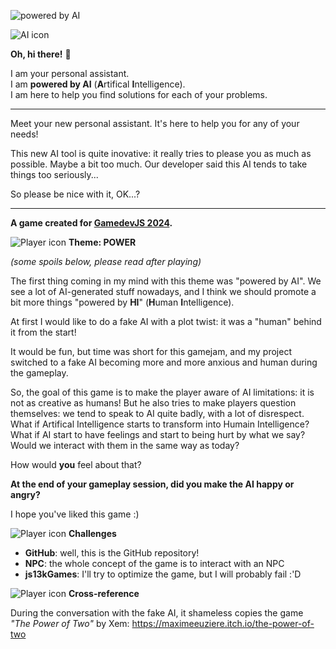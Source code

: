 ![powered by AI](https://img.itch.zone/aW1nLzE1ODg1MjY5LnBuZw==/original/F8dqPE.png)

![AI icon](https://img.itch.zone/aW1nLzE1ODg1NTE3LnBuZw==/original/zqGfnX.png)

**Oh, hi there!** 👋

I am your personal assistant.  
I am **powered by AI** (**A**rtifical **I**ntelligence).  
I am here to help you find solutions for each of your problems.

---

Meet your new personal assistant. It's here to help you for any of your needs!

This new AI tool is quite inovative: it really tries to please you as much as possible.
Maybe a bit too much. Our developer said this AI tends to take things too seriously...

So please be nice with it, OK...?

---

**A game created for [GamedevJS 2024](https://gamedevjs.com/jam/2024/)​.**

![Player icon](https://img.itch.zone/aW1nLzE1ODg1NzAzLnBuZw==/original/k%2ForXZ.png) **Theme: POWER**

_(some spoils below, please read after playing)_

The first thing coming in my mind with this theme was "powered by AI". We see a lot of AI-generated stuff nowadays, and I think we should promote a bit more things "powered by **HI**" (**H**uman **I**ntelligence).

At first I would like to do a fake AI with a plot twist: it was a "human" behind it from the start!

It would be fun, but time was short for this gamejam, and my project switched to a fake AI becoming more and more anxious and human during the gameplay.

So, the goal of this game is to make the player aware of AI limitations: it is not as creative as humans!
But he also tries to make players question themselves: we tend to speak to AI quite badly, with a lot of disrespect. What if Artifical Intelligence starts to transform into Humain Intelligence? What if AI start to have feelings and start to being hurt by what we say? Would we interact with them in the same way as today?

How would **you** feel about that?

**At the end of your gameplay session, did you make the AI happy or angry?**

I hope you've liked this game :)

![Player icon](https://img.itch.zone/aW1nLzE1ODg1NzAzLnBuZw==/original/k%2ForXZ.png) **Challenges**

- **GitHub**: well, this is the GitHub repository!
- **NPC**: the whole concept of the game is to interact with an NPC
- **js13kGames**: I'll try to optimize the game, but I will probably fail :'D

![Player icon](https://img.itch.zone/aW1nLzE1ODg1NzAzLnBuZw==/original/k%2ForXZ.png) **Cross-reference**

During the conversation with the fake AI, it shameless copies the game _"The Power of Two"_ by Xem: https://maximeeuziere.itch.io/the-power-of-two
